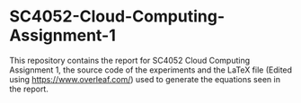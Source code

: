 # SC4052-Cloud-Computing-Assignment-1

This repository contains the report for SC4052 Cloud Computing Assignment 1, the source code of the experiments and the LaTeX file (Edited using https://www.overleaf.com/) used to generate the equations seen in the report.
